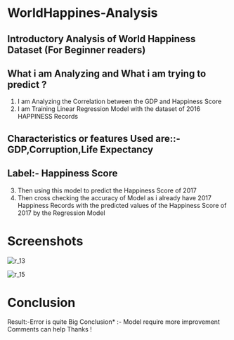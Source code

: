 # WorldHappines-Analysis
## Introductory Analysis of World Happiness Dataset (For Beginner readers)
##           What i am Analyzing and What i am trying to predict ?

1. I am Analyzing the Correlation between the GDP and Happiness Score     
2. I am Training Linear Regression Model with the dataset of 2016 HAPPINESS Records

## Characteristics or features Used are::- GDP,Corruption,Life Expectancy  
## Label:- Happiness Score

3. Then using this model to predict the Happiness Score of 2017
4. Then cross checking the accuracy of Model as i already have 2017 Happiness Records with the predicted values of the Happiness Score of 2017 by the Regression Model

# Screenshots
![r_13](https://user-images.githubusercontent.com/20211990/33238302-234b5948-d2b1-11e7-948c-7fc4d4f489cf.png)

![r_15](https://user-images.githubusercontent.com/20211990/33238303-24a689d4-d2b1-11e7-9c53-faa2a1aa778b.png)


# Conclusion
Result:-Error is quite Big
Conclusion* :- Model require more improvement 
Comments can help Thanks !
